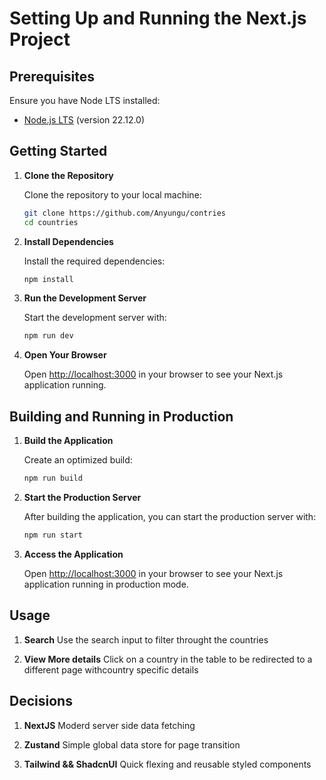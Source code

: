 # Setting Up and Running the Next.js Project

## Prerequisites

Ensure you have Node LTS installed:

- [Node.js LTS](https://nodejs.org/) (version 22.12.0)

## Getting Started

1. **Clone the Repository**

   Clone the repository to your local machine:

   ```bash
   git clone https://github.com/Anyungu/contries
   cd countries
   ```

2. **Install Dependencies**

   Install the required dependencies:

   ```bash
   npm install
   ```

3. **Run the Development Server**

   Start the development server with:

   ```bash
   npm run dev
   ```

4. **Open Your Browser**

   Open [http://localhost:3000](http://localhost:3000) in your browser to see your Next.js application running.

## Building and Running in Production

1. **Build the Application**

   Create an optimized build:

   ```bash
   npm run build
   ```

2. **Start the Production Server**

   After building the application, you can start the production server with:

   ```bash
   npm run start
   ```

3. **Access the Application**

   Open [http://localhost:3000](http://localhost:3000) in your browser to see your Next.js application running in production mode.



## Usage

1. **Search**
Use the search input to filter throught the countries

2. **View More details**
Click on a country in the table to be redirected to a different page withcountry specific details 

## Decisions
1. **NextJS**
Moderd server side data fetching

2. **Zustand**
Simple global data store for page transition

1. **Tailwind && ShadcnUI**
Quick flexing and reusable styled components
